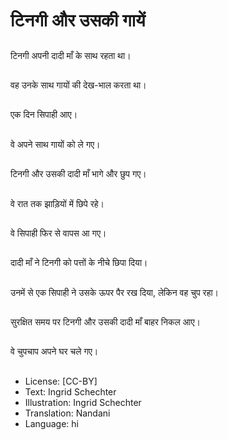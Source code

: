 # टिनगी और उसकी गायें

##
टिनगी अपनी दादी माँ के साथ रहता था।

##
वह उनके साथ गायों की देख-भाल करता था।

##
एक दिन सिपाही आए।

##
वे अपने साथ गायों को ले गए।

##
टिनगी और उसकी दादी माँ भागे और छुप गए।

##
वे रात तक झाड़ियों में छिपे रहे।

##
वे सिपाही फिर से वापस आ गए।

##
दादी माँ ने टिनगी को पत्तों के नीचे छिपा दिया।

##
उनमें से एक सिपाही ने उसके ऊपर पैर रख दिया, लेकिन वह चुप रहा।

##
सुरक्षित समय पर टिनगी और उसकी दादी माँ बाहर निकल आए।

##
वे चुपचाप अपने घर चले गए।

##
* License: [CC-BY]
* Text: Ingrid Schechter
* Illustration: Ingrid Schechter
* Translation: Nandani
* Language: hi
